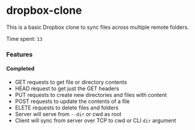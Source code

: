 # dropbox-clone
<p>This is a basic Dropbox clone to sync files across multiple remote folders.</p>

<p>Time spent: <code>13</code></p>

<h3><a class="anchor" id="heading-features" href="#heading-features"><span class="glyphicon glyphicon-link"></span></a>Features</h3>

<h4><a class="anchor" id="heading-required" href="#heading-required"><span class="glyphicon glyphicon-link"></span></a>Completed</h4>

<ul>
<li>GET requests to get file or directory contents</li>
<li>HEAD request to get just the GET headers </li>
<li>PUT requests to create new directories and files with content</li>
<li>POST requests to update the contents of a file</li>
<li>ELETE requests to delete files and folders</li>
<li>Server will serve from <code>--dir</code> or cwd as root</li>
<li>Client will sync from server over TCP to cwd or CLI <code>dir</code> argument</li>
</ul>